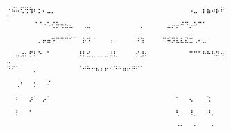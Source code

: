 ⠀⠀⠀⠀⠀⠀⠀⠀⠀⠀⠀⠀⠀⠀⠀⠀⠀⠀⠀⠀⠀⠀⠀⠀⠀⠀⠀⠀⠀⠀⠀⠀⠀⠀⠀⠀⠀⠀⠀⠀⠀⠀
⠐⠮⠥⢋⢛⢳⠆⡂⠄⣀⡀⠀⠀⠀⠀⠀⠀⠀⠀⠀⠀⠀⠀⠀⠀⠀⠀⠀⠀⠀⠀⠀⠀⠀⠀⠀⠀⠀⠀⠀⠀⠠⣀⠀⡆⣦⠴⡦⠟⠃
⠀⠀⠀⠀⠀⠀⠈⠈⠐⠡⢎⡷⢶⣦⣄⠀⠀⢀⣀⠀⠀⠀⠀⠀⠀⠀⠀⠀⠀⠀⡀⠀⠀⠀⠀⠀⣀⡤⡤⠚⠙⡠⠕⠉⠁⠀⠀⠀⠀⠀
⠀⠀⠀⠀⠀⠀⠀⡀⡤⣤⠲⠛⠛⠛⠊⠁⠀⡧⠺⠐⠀⠀⠀⢠⠀⠀⠀⠀⠀⠰⢳⠀⠀⠀⠀⠛⠮⡻⣇⣆⣝⣒⢀⠄⣀⠀⠀⠀⠀⠀
⠀⠀⣤⣰⡆⡋⠇⠑⠀⠁⠀⠀⠀⠀⠀⠀⠸⡇⣊⣀⢀⡀⣀⣼⣇⠀⠀⠀⠀⡊⣸⠆⠀⠀⠀⠀⠀⠀⠀⠀⠀⠉⠉⠁⠓⠓⠳⠽⠲⠤
⠙⠋⠁⠀⠀⠀⡀⠀⠀⠀⠀⠀⠀⠀⠀⠀⠈⠚⠓⠒⠦⠆⠖⠊⠙⠓⠶⠖⠛⠋⠁⠀⠀⠀⠀⠀⠀⠀⠀⠀⠀⠀⠀⠀⠀⠀⠀⠀⠀⠀
⠀⠀⢀⠆⠀⠀⡂⠀⠀⠌⠀⠀⠀⠀⠀⠀⠀⠀⠀⠀⠀⠀⠀⠀⠀⠀⠀⠀⠀⠀⠀⠀⠀⠀⠀⠀⠀⠀⠀⠀⠀⠀⠀⠀⠀⠀⠀⠀⠀⠀
⠀⠀⠆⠀⠀⡰⠁⠀⡠⠁⠀⠀⠀⠀⠀⠀⠀⠀⠀⠀⠀⠀⠀⠀⠀⠀⠀⠀⠀⠀⠀⠀⠀⠀⠀⠀⠀⠀⠂⠀⠀⢄⠀⠀⠀⢑⠀⠀⠀⠀
⠀⠀⡇⠀⠀⠁⠀⠀⠀⠀⠀⠀⠀⠀⠀⠀⠀⠀⠀⠀⠀⠀⠀⠀⠀⠀⠀⠀⠀⠀⠀⠀⠀⠀⠀⠀⠀⠀⢃⠀⠀⠸⡀⠀⠀⠘⡄⠀⠀⠀
⠀⠀⠀⠀⠀⠀⠀⠀⠀⠀⠀⠀⠀⠀⠀⠀⠀⠀⠀⠀⠀⠀⠀⠀⠀⠀⠀⠀⠀⠀⠀⠀⠀⠀⠀⠀⠀⠀⠈⠁⠀⠀⠁⠀⠀⠀⠁⠀⠀⠀ 

<!--
**Rizuuno/Rizuuno** is a ✨ _special_ ✨ repository because its `README.md` (this file) appears on your GitHub profile.

Here are some ideas to get you started:

- 🔭 I’m currently working on ...
- 🌱 I’m currently learning ...
- 👯 I’m looking to collaborate on ...
- 🤔 I’m looking for help with ...
- 💬 Ask me about ...
- 📫 How to reach me: ...
- 😄 Pronouns: ...
- ⚡ Fun fact: ...
-->
⠀⠀⠀⠀⠀⠀⠀⠀⠀⠀⠀⠀⠀⠀⠀⠀⠀⠀⠀⠀⠀⠀⠀⠀⠀⠀⠀⠀⠀⠀⠀⠀⠀⠀⠀⠀⠀⠀⠀⠀⠀⠀⠀⠀⠀⠀⠀⠀⠀⠀⠀⠀⠀⠀⠀⠀⠀⠀⠀⠀⠀⠀⠀⠀⠀⠀⠀
⠀⠀⠀⠀⠀⠀⠀⠀⠀⠀⠀⠀⠀⠀⠀⠀⠀⠀⠀⠀⠀⠀⠀⠀⠀⠀⠀⠀⠀⠀⠀⠀⠀⠀⠀⠀⠀⠀⠀⠀⠀⠀⠀⠀⠀⠀⠀⠀⠀⠀⠀⠀⠀⠀
